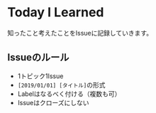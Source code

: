# Today I Learned
知ったこと考えたことをIssueに記録していきます。

## Issueのルール

- 1トピック1Issue
- `[2019/01/01] [タイトル]`の形式
- Labelはなるべく付ける（複数も可）
- Issueはクローズにしない
